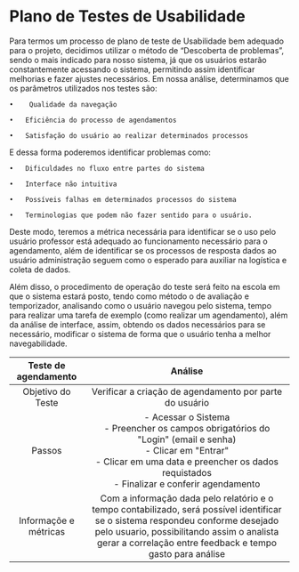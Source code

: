 # Plano de Testes de Usabilidade

   Para termos um processo de plano de teste de Usabilidade bem adequado para o projeto, decidimos utilizar o método de “Descoberta de problemas”, sendo o mais indicado para nosso sistema, já que os usuários estarão constantemente acessando o sistema, permitindo assim identificar melhorias e fazer ajustes necessários.
Em nossa análise, determinamos que os parâmetros utilizados nos testes são:

    •	 Qualidade da navegação

    •	Eficiência do processo de agendamentos 

    •	Satisfação do usuário ao realizar determinados processos 

   E dessa forma poderemos identificar problemas como: 

    •	Dificuldades no fluxo entre partes do sistema

    •	Interface não intuitiva

    •	Possíveis falhas em determinados processos do sistema

    •	Terminologias que podem não fazer sentido para o usuário.


   Deste modo, teremos a métrica necessária para identificar se o uso pelo usuário professor está adequado ao funcionamento necessário para o agendamento, além de identificar se os processos de resposta dados ao usuário administração seguem como o esperado para auxiliar na logística e coleta de dados.

   Além disso, o procedimento de operação do teste será feito na escola em que o sistema estará posto, tendo como método o de avaliação e temporizador, analisando como o usuário navegou pelo sistema, tempo para realizar uma tarefa de exemplo (como realizar um agendamento), além da análise de interface, assim, obtendo os dados necessários para se necessário, modificar o sistema de forma que o usuário tenha a melhor navegabilidade.
   
   
   
   | **Teste de agendamento** 	| **Análise** 	|
|:---:	|:---:	| 
| Objetivo do Teste | Verificar a criação de agendamento por parte do usuário  |
| Passos 	| - Acessar o Sistema <br> - Preencher os campos obrigatórios do "Login" (email e senha) <br> - Clicar em "Entrar" <br> - Clicar em uma data e preencher os dados requistados <br> - Finalizar e conferir agendamento|
| Informaçõe e métricas | Com a informação dada pelo relatório e o tempo contabilizado, será possível identificar se o sistema respondeu conforme desejado pelo usuario, possibilitando assim o analista gerar a  correlação entre feedback e tempo gasto para análise |

